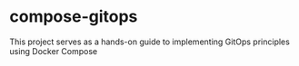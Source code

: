 # compose-gitops
This project serves as a hands-on guide to implementing GitOps principles using Docker Compose
